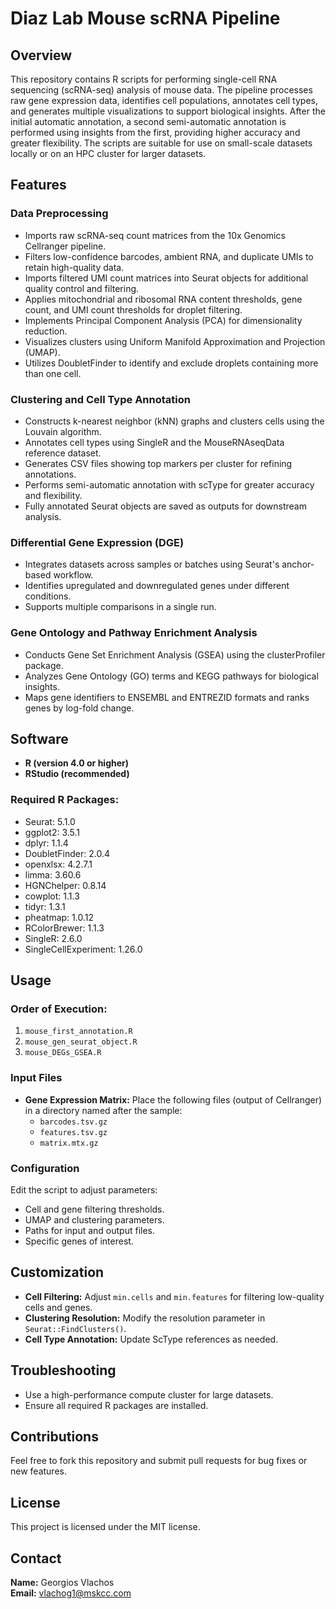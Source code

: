 # Diaz Lab Mouse scRNA Pipeline

## Overview
This repository contains R scripts for performing single-cell RNA sequencing (scRNA-seq) analysis of mouse data. The pipeline processes raw gene expression data, identifies cell populations, annotates cell types, and generates multiple visualizations to support biological insights. After the initial automatic annotation, a second semi-automatic annotation is performed using insights from the first, providing higher accuracy and greater flexibility. The scripts are suitable for use on small-scale datasets locally or on an HPC cluster for larger datasets.

## Features
### Data Preprocessing
- Imports raw scRNA-seq count matrices from the 10x Genomics Cellranger pipeline.
- Filters low-confidence barcodes, ambient RNA, and duplicate UMIs to retain high-quality data.
- Imports filtered UMI count matrices into Seurat objects for additional quality control and filtering.
- Applies mitochondrial and ribosomal RNA content thresholds, gene count, and UMI count thresholds for droplet filtering.
- Implements Principal Component Analysis (PCA) for dimensionality reduction.
- Visualizes clusters using Uniform Manifold Approximation and Projection (UMAP).
- Utilizes DoubletFinder to identify and exclude droplets containing more than one cell.

### Clustering and Cell Type Annotation
- Constructs k-nearest neighbor (kNN) graphs and clusters cells using the Louvain algorithm.
- Annotates cell types using SingleR and the MouseRNAseqData reference dataset.
- Generates CSV files showing top markers per cluster for refining annotations.
- Performs semi-automatic annotation with scType for greater accuracy and flexibility.
- Fully annotated Seurat objects are saved as outputs for downstream analysis.

### Differential Gene Expression (DGE)
- Integrates datasets across samples or batches using Seurat's anchor-based workflow.
- Identifies upregulated and downregulated genes under different conditions.
- Supports multiple comparisons in a single run.

### Gene Ontology and Pathway Enrichment Analysis
- Conducts Gene Set Enrichment Analysis (GSEA) using the clusterProfiler package.
- Analyzes Gene Ontology (GO) terms and KEGG pathways for biological insights.
- Maps gene identifiers to ENSEMBL and ENTREZID formats and ranks genes by log-fold change.

## Software
- **R (version 4.0 or higher)**
- **RStudio (recommended)**

### Required R Packages:
- Seurat: 5.1.0
- ggplot2: 3.5.1
- dplyr: 1.1.4
- DoubletFinder: 2.0.4
- openxlsx: 4.2.7.1
- limma: 3.60.6
- HGNChelper: 0.8.14
- cowplot: 1.1.3
- tidyr: 1.3.1
- pheatmap: 1.0.12
- RColorBrewer: 1.1.3
- SingleR: 2.6.0
- SingleCellExperiment: 1.26.0

## Usage
### Order of Execution:
1. `mouse_first_annotation.R`
2. `mouse_gen_seurat_object.R`
3. `mouse_DEGs_GSEA.R`

### Input Files
- **Gene Expression Matrix:** Place the following files (output of Cellranger) in a directory named after the sample:
  - `barcodes.tsv.gz`
  - `features.tsv.gz`
  - `matrix.mtx.gz`

### Configuration
Edit the script to adjust parameters:
- Cell and gene filtering thresholds.
- UMAP and clustering parameters.
- Paths for input and output files.
- Specific genes of interest.

## Customization
- **Cell Filtering:** Adjust `min.cells` and `min.features` for filtering low-quality cells and genes.
- **Clustering Resolution:** Modify the resolution parameter in `Seurat::FindClusters()`.
- **Cell Type Annotation:** Update ScType references as needed.

## Troubleshooting
- Use a high-performance compute cluster for large datasets.
- Ensure all required R packages are installed.

## Contributions
Feel free to fork this repository and submit pull requests for bug fixes or new features.

## License
This project is licensed under the MIT license.

## Contact
**Name:** Georgios Vlachos  
**Email:** vlachog1@mskcc.com


